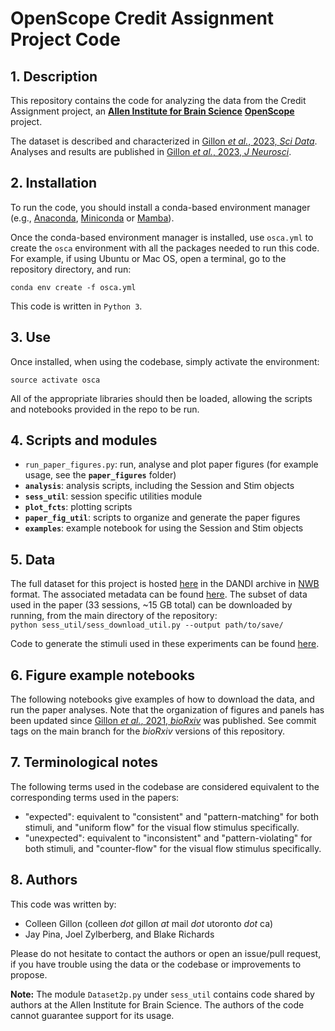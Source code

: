 # OpenScope Credit Assignment Project Code

## 1. Description
This repository contains the code for analyzing the data from the Credit Assignment project, an [**Allen Institute for Brain Science**](https://alleninstitute.org/what-we-do/brain-science/) [**OpenScope**](https://alleninstitute.org/division/mindscope/openscope/) project. 

The dataset is described and characterized in [Gillon _et al._, 2023, _Sci Data_](https://doi.org/10.1038/s41597-023-02214-y). Analyses and results are published in [Gillon _et al._, 2023, _J Neurosci_](https://www.jneurosci.org/content/early/2023/11/13/JNEUROSCI.1009-23.2023).

## 2. Installation
To run the code, you should install a conda-based environment manager (e.g., [Anaconda](https://www.anaconda.com/), [Miniconda](https://conda.io/miniconda.html) or [Mamba](https://mamba.readthedocs.io/en/latest/installation.html)).

Once the conda-based environment manager is installed, use `osca.yml` to create the `osca` environment with all the packages needed to run this code. For example, if using Ubuntu or Mac OS, open a terminal, go to the repository directory, and run:

`conda env create -f osca.yml`  

This code is written in `Python 3`. 

## 3. Use
Once installed, when using the codebase, simply activate the environment:

`source activate osca`  

All of the appropriate libraries should then be loaded, allowing the scripts and notebooks provided in the repo to be run.

## 4. Scripts and modules
* `run_paper_figures.py`: run, analyse and plot paper figures (for example usage, see the **`paper_figures`** folder)
* **`analysis`**: analysis scripts, including the Session and Stim objects
* **`sess_util`**: session specific utilities module
* **`plot_fcts`**: plotting scripts
* **`paper_fig_util`**: scripts to organize and generate the paper figures
* **`examples`**: example notebook for using the Session and Stim objects 

## 5. Data
The full dataset for this project is hosted [here](https://gui.dandiarchive.org/#/dandiset/000037) in the DANDI archive in [NWB](https://www.nwb.org/) format. The associated metadata can be found [here](https://github.com/jeromelecoq/allen_openscope_metadata/tree/master/projects/credit_assignement). The subset of data used in the paper (33 sessions, ~15 GB total) can be downloaded by running, from the main directory of the repository:  
`python sess_util/sess_download_util.py --output path/to/save/`

Code to generate the stimuli used in these experiments can be found [here](https://github.com/colleenjg/cred_assign_stimuli).  

## 6. Figure example notebooks

The following notebooks give examples of how to download the data, and run the paper analyses. Note that the organization of figures and panels has been updated since [Gillon _et al._, 2021, _bioRxiv_](https://www.biorxiv.org/content/10.1101/2021.01.15.426915) was published. See commit tags on the main branch for the _bioRxiv_ versions of this repository.

## 7. Terminological notes
The following terms used in the codebase are considered equivalent to the corresponding terms used in the papers:
- "expected": equivalent to "consistent" and "pattern-matching" for both stimuli, and "uniform flow" for the visual flow stimulus specifically. 
- "unexpected": equivalent to "inconsistent" and "pattern-violating" for both stimuli, and "counter-flow" for the visual flow stimulus specifically.
 
## 8. Authors
This code was written by:

* Colleen Gillon (colleen _dot_ gillon _at_ mail _dot_ utoronto _dot_ ca)
* Jay Pina, Joel Zylberberg, and Blake Richards

Please do not hesitate to contact the authors or open an issue/pull request, if you have trouble using the data or the codebase or improvements to propose.  

**Note:** The module `Dataset2p.py` under `sess_util` contains code shared by authors at the Allen Institute for Brain Science. The authors of the code cannot guarantee support for its usage.

